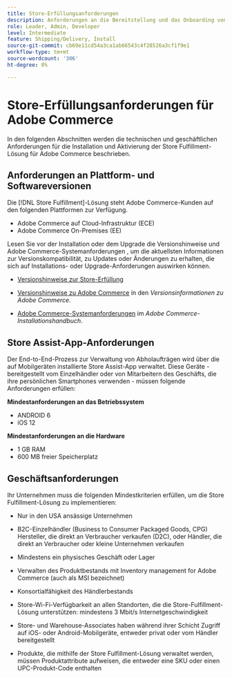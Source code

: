 ```yaml
---
title: Store-Erfüllungsanforderungen
description: Anforderungen an die Bereitstellung und das Onboarding von [!DNL Store Fulfillment solution].
role: Leader, Admin, Developer
level: Intermediate
feature: Shipping/Delivery, Install
source-git-commit: cb69e11cd54a3ca1ab66543c4f28526a3cf1f9e1
workflow-type: tm+mt
source-wordcount: '306'
ht-degree: 0%

---
```


# Store-Erfüllungsanforderungen für Adobe Commerce

In den folgenden Abschnitten werden die technischen und geschäftlichen Anforderungen für die Installation und Aktivierung der Store Fulfillment-Lösung für Adobe Commerce beschrieben.

## Anforderungen an Plattform- und Softwareversionen

Die [!DNL Store Fulfillment]-Lösung steht Adobe Commerce-Kunden auf den folgenden Plattformen zur Verfügung.

- Adobe Commerce auf Cloud-Infrastruktur (ECE)
- Adobe Commerce On-Premises (EE)

Lesen Sie vor der Installation oder dem Upgrade die Versionshinweise und Adobe Commerce-Systemanforderungen , um die aktuellsten Informationen zur Versionskompatibilität, zu Updates oder Änderungen zu erhalten, die sich auf Installations- oder Upgrade-Anforderungen auswirken können.

- [Versionshinweise zur Store-Erfüllung](release-notes.md)

- [Versionshinweise zu Adobe Commerce](https://experienceleague.adobe.com/docs/commerce-operations/release/versions.html?lang=de) in den *Versionsinformationen zu Adobe Commerce*.

- [Adobe Commerce-Systemanforderungen](https://experienceleague.adobe.com/docs/commerce-operations/installation-guide/system-requirements.html?lang=de) im *Adobe Commerce-Installationshandbuch*.


## Store Assist-App-Anforderungen

Der End-to-End-Prozess zur Verwaltung von Abholaufträgen wird über die auf Mobilgeräten installierte Store Assist-App verwaltet. Diese Geräte - bereitgestellt vom Einzelhändler oder von Mitarbeitern des Geschäfts, die ihre persönlichen Smartphones verwenden - müssen folgende Anforderungen erfüllen:

**Mindestanforderungen an das Betriebssystem**

- ANDROID 6
- iOS 12

**Mindestanforderungen an die Hardware**

- 1 GB RAM
- 600 MB freier Speicherplatz

## Geschäftsanforderungen

Ihr Unternehmen muss die folgenden Mindestkriterien erfüllen, um die Store Fulfillment-Lösung zu implementieren:

- Nur in den USA ansässige Unternehmen

- B2C-Einzelhändler (Business to Consumer Packaged Goods, CPG) Hersteller, die direkt an Verbraucher verkaufen (D2C), oder Händler, die direkt an Verbraucher oder kleine Unternehmen verkaufen

- Mindestens ein physisches Geschäft oder Lager

- Verwalten des Produktbestands mit Inventory management for Adobe Commerce (auch als MSI bezeichnet)

- Konsortialfähigkeit des Händlerbestands

- Store-Wi-Fi-Verfügbarkeit an allen Standorten, die die Store-Fulfillment-Lösung unterstützen: mindestens 3 Mbit/s Internetgeschwindigkeit

- Store- und Warehouse-Associates haben während ihrer Schicht Zugriff auf iOS- oder Android-Mobilgeräte, entweder privat oder vom Händler bereitgestellt

- Produkte, die mithilfe der Store Fulfillment-Lösung verwaltet werden, müssen Produktattribute aufweisen, die entweder eine SKU oder einen UPC-Produkt-Code enthalten
